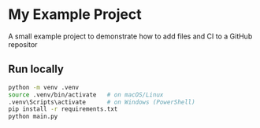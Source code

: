 # My Example Project

A small example project to demonstrate how to add files and CI to a GitHub repositor

## Run locally

```bash
python -m venv .venv
source .venv/bin/activate   # on macOS/Linux
.venv\Scripts\activate      # on Windows (PowerShell)
pip install -r requirements.txt
python main.py
